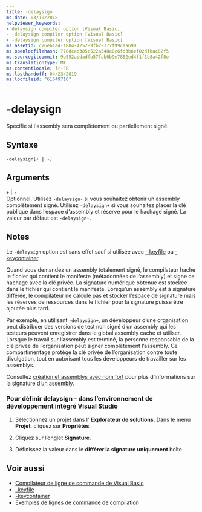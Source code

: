 ```yaml
---
title: -delaysign
ms.date: 03/10/2018
helpviewer_keywords:
- delaysign compiler option [Visual Basic]
- -delaysign compiler option [Visual Basic]
- -delaysign compiler option [Visual Basic]
ms.assetid: c76e61a4-1884-4252-9fb2-377f99caa690
ms.openlocfilehash: 770dcad385c522a548a0c6fd3b6ef02dfbac82f5
ms.sourcegitcommit: 9b552addadfb57fab0b9e7852ed4f1f1b8a42f8e
ms.translationtype: MT
ms.contentlocale: fr-FR
ms.lasthandoff: 04/23/2019
ms.locfileid: "61649710"
---
```

# <a name="-delaysign"></a>-delaysign
Spécifie si l'assembly sera complètement ou partiellement signé.  
  
## <a name="syntax"></a>Syntaxe  
  
```  
-delaysign[+ | -]  
```  
  
## <a name="arguments"></a>Arguments  
 `+` &#124; `-`  
 Optionnel. Utilisez `-delaysign-` si vous souhaitez obtenir un assembly complètement signé. Utilisez `-delaysign+` si vous souhaitez placer la clé publique dans l’espace d’assembly et réserve pour le hachage signé. La valeur par défaut est `-delaysign-`.  
  
## <a name="remarks"></a>Notes  
 Le `-delaysign` option est sans effet sauf si utilisée avec [- keyfile](../../../visual-basic/reference/command-line-compiler/keyfile.md) ou [- keycontainer](../../../visual-basic/reference/command-line-compiler/keycontainer.md).  
  
 Quand vous demandez un assembly totalement signé, le compilateur hache le fichier qui contient le manifeste (métadonnées de l’assembly) et signe ce hachage avec la clé privée. La signature numérique obtenue est stockée dans le fichier qui contient le manifeste. Lorsqu’un assembly est à signature différée, le compilateur ne calcule pas et stocker l’espace de signature mais les réserves de ressources dans le fichier pour la signature puisse être ajoutée plus tard.  
  
 Par exemple, en utilisant `-delaysign+`, un développeur d’une organisation peut distribuer des versions de test non signé d’un assembly qui les testeurs peuvent enregistrer dans le global assembly cache et utiliser. Lorsque le travail sur l’assembly est terminé, la personne responsable de la clé privée de l’organisation peut signer complètement l’assembly. Ce compartimentage protège la clé privée de l’organisation contre toute divulgation, tout en autorisant tous les développeurs de travailler sur les assemblys.  
  
 Consultez [création et assemblys avec nom fort](../../../framework/app-domains/create-and-use-strong-named-assemblies.md) pour plus d’informations sur la signature d’un assembly.  
  
### <a name="to-set--delaysign-in-the-visual-studio-integrated-development-environment"></a>Pour définir delaysign - dans l’environnement de développement intégré Visual Studio  
  
1. Sélectionnez un projet dans l' **Explorateur de solutions**. Dans le menu **Projet**, cliquez sur **Propriétés**.   
  
2. Cliquez sur l’onglet **Signature**.  
  
3. Définissez la valeur dans le **différer la signature uniquement** boîte.  
  
## <a name="see-also"></a>Voir aussi

- [Compilateur de ligne de commande de Visual Basic](../../../visual-basic/reference/command-line-compiler/index.md)
- [-keyfile](../../../visual-basic/reference/command-line-compiler/keyfile.md)
- [-keycontainer](../../../visual-basic/reference/command-line-compiler/keycontainer.md)
- [Exemples de lignes de commande de compilation](../../../visual-basic/reference/command-line-compiler/sample-compilation-command-lines.md)

